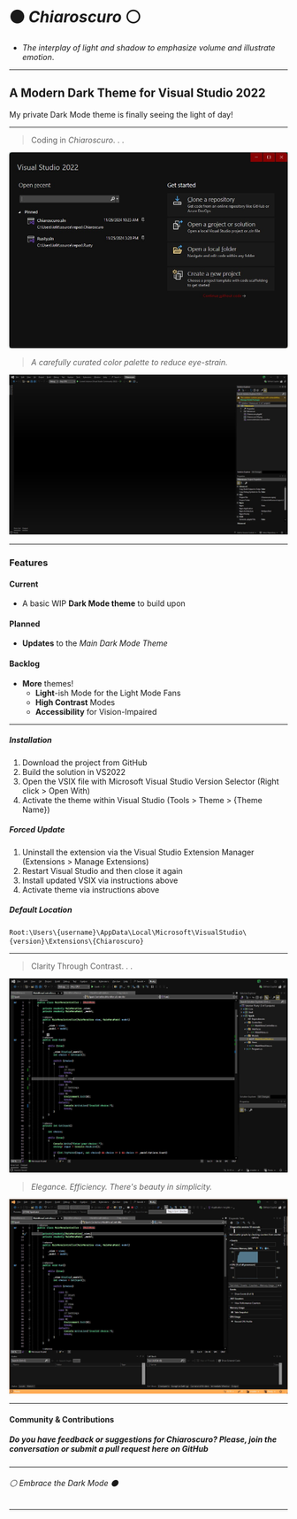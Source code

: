 ﻿# ⚫ *Chiaroscuro* ⚪

- *The interplay of light and shadow to emphasize volume and illustrate emotion*.

---

## A Modern Dark Theme for Visual Studio 2022

My private Dark Mode theme is finally seeing the light of day!

---

> Coding in *Chiaroscuro*. . .

![Start Menu Preview](./ChiaroscuroPreview00.jpg)

> *A carefully curated color palette to reduce eye-strain.*

![Developer Window Preview](./ChiaroscuroPreview01.jpg)

---

### Features

#### Current

- A basic WIP **Dark Mode theme** to build upon

#### Planned

- **Updates** to the *Main Dark Mode Theme*

#### Backlog

- **More** themes!
  - **Light**-ish Mode for the Light Mode Fans
  - **High Contrast** Modes
  - **Accessibility** for Vision-Impaired

---

##### Installation

1. Download the project from GitHub
2. Build the solution in VS2022
3. Open the VSIX file with Microsoft Visual Studio Version Selector (Right click > Open With)
4. Activate the theme within Visual Studio (Tools > Theme > {Theme Name})

##### Forced Update

1. Uninstall the extension via the Visual Studio Extension Manager (Extensions > Manage Extensions)
2. Restart Visual Studio and then close it again
3. Install updated VSIX via instructions above
4. Activate theme via instructions above

##### Default Location

```
Root:\Users\{username}\AppData\Local\Microsoft\VisualStudio\{version}\Extensions\{Chiaroscuro}
```

---

> Clarity Through Contrast. . .

![Syntax Preview](./ChiaroscuroPreview02.jpg)

> *Elegance. Efficiency. There's beauty in simplicity.*

![Debug Mode Preview](./ChiaroscuroPreview03.jpg)

---

#### Community & Contributions

##### Do you have feedback or suggestions for *Chiaroscuro*? Please, join the conversation or submit a pull request here on GitHub

---

###### ⚪ *Embrace the Dark Mode* ⚫

---